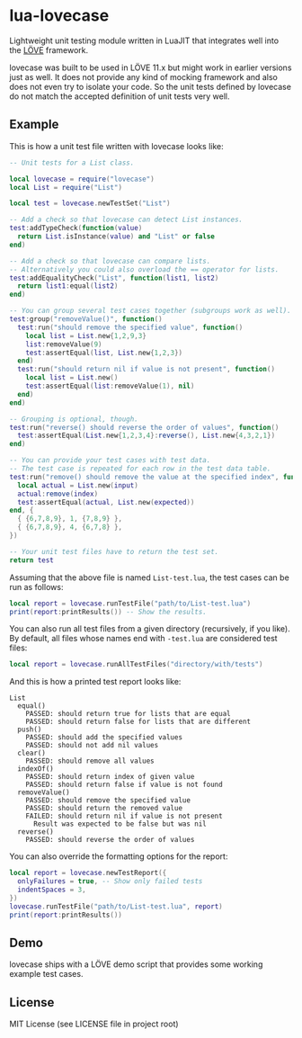 # lua-lovecase
Lightweight unit testing module written in LuaJIT that integrates well into the [LÖVE](https://love2d.org/) framework.

lovecase was built to be used in LÖVE 11.x but might work in earlier versions just as well. It does not provide any kind of mocking framework and also does not even try to isolate your code. So the unit tests defined by lovecase do not match the accepted definition of unit tests very well.

## Example

This is how a unit test file written with lovecase looks like:

```lua
-- Unit tests for a List class.

local lovecase = require("lovecase")
local List = require("List")

local test = lovecase.newTestSet("List")

-- Add a check so that lovecase can detect List instances.
test:addTypeCheck(function(value)
  return List.isInstance(value) and "List" or false
end)

-- Add a check so that lovecase can compare lists.
-- Alternatively you could also overload the == operator for lists.
test:addEqualityCheck("List", function(list1, list2)
  return list1:equal(list2)
end)

-- You can group several test cases together (subgroups work as well).
test:group("removeValue()", function()
  test:run("should remove the specified value", function()
    local list = List.new{1,2,9,3}
    list:removeValue(9)
    test:assertEqual(list, List.new{1,2,3})
  end)
  test:run("should return nil if value is not present", function()
    local list = List.new()
    test:assertEqual(list:removeValue(1), nil)
  end)
end)

-- Grouping is optional, though.
test:run("reverse() should reverse the order of values", function()
  test:assertEqual(List.new{1,2,3,4}:reverse(), List.new{4,3,2,1})
end)

-- You can provide your test cases with test data.
-- The test case is repeated for each row in the test data table.
test:run("remove() should remove the value at the specified index", function (input, index, expected)
  local actual = List.new(input)
  actual:remove(index)
  test:assertEqual(actual, List.new(expected))
end, {
  { {6,7,8,9}, 1, {7,8,9} },
  { {6,7,8,9}, 4, {6,7,8} },
})

-- Your unit test files have to return the test set.
return test
```

Assuming that the above file is named `List-test.lua`, the test cases can be run as follows:

```lua
local report = lovecase.runTestFile("path/to/List-test.lua")
print(report:printResults()) -- Show the results.
```

You can also run all test files from a given directory (recursively, if you like). By default, all files whose names end with `-test.lua` are considered test files:

```lua
local report = lovecase.runAllTestFiles("directory/with/tests")
```

And this is how a printed test report looks like:

```
List
  equal()
    PASSED: should return true for lists that are equal
    PASSED: should return false for lists that are different
  push()
    PASSED: should add the specified values
    PASSED: should not add nil values
  clear()
    PASSED: should remove all values
  indexOf()
    PASSED: should return index of given value
    PASSED: should return false if value is not found
  removeValue()
    PASSED: should remove the specified value
    PASSED: should return the removed value
    FAILED: should return nil if value is not present
      Result was expected to be false but was nil
  reverse()
    PASSED: should reverse the order of values
```

You can also override the formatting options for the report:

```lua
local report = lovecase.newTestReport({
  onlyFailures = true, -- Show only failed tests
  indentSpaces = 3,
})
lovecase.runTestFile("path/to/List-test.lua", report)
print(report:printResults())
```

## Demo

lovecase ships with a LÖVE demo script that provides some working example test cases.

## License

MIT License (see LICENSE file in project root)
